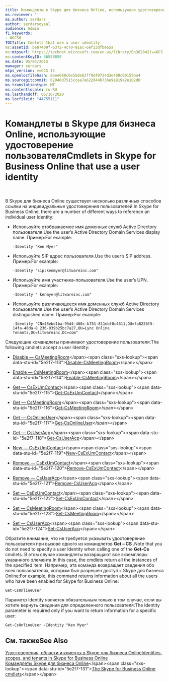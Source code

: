 ```yaml
---
title: Командлеты в Skype для бизнеса Online, использующие удостоверение пользователя
ms.reviewer: ''
ms.author: serdars
author: serdarsoysal
audience: Admin
f1.keywords:
- NOCSH
TOCTitle: Cmdlets that use a user identity
ms:assetid: be87409f-6372-4c70-91ac-6ef13dfbe65a
ms:mtpsurl: https://technet.microsoft.com/en-us/library/Dn362842(v=OCS.15)
ms:contentKeyID: 56558859
ms.date: 05/04/2015
manager: serdars
mtps_version: v=OCS.15
ms.openlocfilehash: 8aee680c6e55de62ff9d49724d3e480c00159aa4
ms.sourcegitcommit: 62946d7515ccaa7a622d44b736e9e919a2e102d0
ms.translationtype: MT
ms.contentlocale: ru-RU
ms.lasthandoff: 06/16/2020
ms.locfileid: "44755111"
---
```

# <a name="cmdlets-in-skype-for-business-online-that-use-a-user-identity"></a><span data-ttu-id="5e2f7-102">Командлеты в Skype для бизнеса Online, использующие удостоверение пользователя</span><span class="sxs-lookup"><span data-stu-id="5e2f7-102">Cmdlets in Skype for Business Online that use a user identity</span></span>

 


<span data-ttu-id="5e2f7-103">В Skype для бизнеса Online существует несколько различных способов ссылки на индивидуальные удостоверения пользователей.</span><span class="sxs-lookup"><span data-stu-id="5e2f7-103">In Skype for Business Online, there are a number of different ways to reference an individual user Identity:</span></span>

  - <span data-ttu-id="5e2f7-104">Используйте отображаемое имя доменных служб Active Directory пользователя.</span><span class="sxs-lookup"><span data-stu-id="5e2f7-104">Use the user’s Active Directory Domain Services display name.</span></span> <span data-ttu-id="5e2f7-105">Пример:</span><span class="sxs-lookup"><span data-stu-id="5e2f7-105">For example:</span></span>
    
        -Identity "Ken Myer"

  - <span data-ttu-id="5e2f7-106">Используйте SIP адрес пользователя.</span><span class="sxs-lookup"><span data-stu-id="5e2f7-106">Use the user’s SIP address.</span></span> <span data-ttu-id="5e2f7-107">Пример:</span><span class="sxs-lookup"><span data-stu-id="5e2f7-107">For example:</span></span>
    
        -Identity "sip:kenmyer@litwareinc.com"

  - <span data-ttu-id="5e2f7-108">Используйте имя участника-пользователя.</span><span class="sxs-lookup"><span data-stu-id="5e2f7-108">Use the user’s UPN.</span></span> <span data-ttu-id="5e2f7-109">Пример:</span><span class="sxs-lookup"><span data-stu-id="5e2f7-109">For example:</span></span>
    
        -Identity " kenmyer@litwareinc.com"

  - <span data-ttu-id="5e2f7-110">Используйте различающееся имя доменных служб Active Directory пользователя.</span><span class="sxs-lookup"><span data-stu-id="5e2f7-110">Use the user’s Active Directory Domain Services distinguished name.</span></span> <span data-ttu-id="5e2f7-111">Пример:</span><span class="sxs-lookup"><span data-stu-id="5e2f7-111">For example:</span></span>
    
        -Identity "CN=48ebd1ba-95d4-460c-b751-811ebf0c4611,OU=fa8226f5-14fa-46da-8 236-039b25bc7a27,OU=Lync Online Tenants,DC=litwareinc,DC=com"

<span data-ttu-id="5e2f7-112">Следующие командлеты принимают удостоверение пользователя:</span><span class="sxs-lookup"><span data-stu-id="5e2f7-112">The following cmdlets accept a user Identity:</span></span>

  - <span data-ttu-id="5e2f7-113">[Disable — CsMeetingRoom](https://technet.microsoft.com/library/jj204723\(v=ocs.15\))</span><span class="sxs-lookup"><span data-stu-id="5e2f7-113">[Disable-CsMeetingRoom](https://technet.microsoft.com/library/jj204723\(v=ocs.15\))</span></span>

  - <span data-ttu-id="5e2f7-114">[Enable — CsMeetingRoom](https://technet.microsoft.com/library/jj205062\(v=ocs.15\))</span><span class="sxs-lookup"><span data-stu-id="5e2f7-114">[Enable-CsMeetingRoom](https://technet.microsoft.com/library/jj205062\(v=ocs.15\))</span></span>

  - <span data-ttu-id="5e2f7-115">[Get — CsExUmContact](https://technet.microsoft.com/library/gg412725\(v=ocs.15\))</span><span class="sxs-lookup"><span data-stu-id="5e2f7-115">[Get-CsExUmContact](https://technet.microsoft.com/library/gg412725\(v=ocs.15\))</span></span>

  - <span data-ttu-id="5e2f7-116">[Get — CsMeetingRoom](https://technet.microsoft.com/library/jj205277\(v=ocs.15\))</span><span class="sxs-lookup"><span data-stu-id="5e2f7-116">[Get-CsMeetingRoom](https://technet.microsoft.com/library/jj205277\(v=ocs.15\))</span></span>

  - <span data-ttu-id="5e2f7-117">[Get — CsOnlineUser](https://technet.microsoft.com/library/jj994026\(v=ocs.15\))</span><span class="sxs-lookup"><span data-stu-id="5e2f7-117">[Get-CsOnlineUser](https://technet.microsoft.com/library/jj994026\(v=ocs.15\))</span></span>

  - <span data-ttu-id="5e2f7-118">[Get — CsUserAcp](https://technet.microsoft.com/library/gg398978\(v=ocs.15\))</span><span class="sxs-lookup"><span data-stu-id="5e2f7-118">[Get-CsUserAcp](https://technet.microsoft.com/library/gg398978\(v=ocs.15\))</span></span>

  - <span data-ttu-id="5e2f7-119">[New — CsExUmContact](https://technet.microsoft.com/library/gg398139\(v=ocs.15\))</span><span class="sxs-lookup"><span data-stu-id="5e2f7-119">[New-CsExUmContact](https://technet.microsoft.com/library/gg398139\(v=ocs.15\))</span></span>

  - <span data-ttu-id="5e2f7-120">[Remove — CsExUmContact](https://technet.microsoft.com/library/gg398946\(v=ocs.15\))</span><span class="sxs-lookup"><span data-stu-id="5e2f7-120">[Remove-CsExUmContact](https://technet.microsoft.com/library/gg398946\(v=ocs.15\))</span></span>

  - <span data-ttu-id="5e2f7-121">[Remove — CsUserAcp](https://technet.microsoft.com/library/gg398982\(v=ocs.15\))</span><span class="sxs-lookup"><span data-stu-id="5e2f7-121">[Remove-CsUserAcp](https://technet.microsoft.com/library/gg398982\(v=ocs.15\))</span></span>

  - <span data-ttu-id="5e2f7-122">[Set — CsExUmContact](https://technet.microsoft.com/library/gg412944\(v=ocs.15\))</span><span class="sxs-lookup"><span data-stu-id="5e2f7-122">[Set-CsExUmContact](https://technet.microsoft.com/library/gg412944\(v=ocs.15\))</span></span>

  - <span data-ttu-id="5e2f7-123">[Set — CsMeetingRoom](https://technet.microsoft.com/library/jj204831\(v=ocs.15\))</span><span class="sxs-lookup"><span data-stu-id="5e2f7-123">[Set-CsMeetingRoom](https://technet.microsoft.com/library/jj204831\(v=ocs.15\))</span></span>

  - <span data-ttu-id="5e2f7-124">[Set — CsUserAcp](https://technet.microsoft.com/library/gg413018\(v=ocs.15\))</span><span class="sxs-lookup"><span data-stu-id="5e2f7-124">[Set-CsUserAcp](https://technet.microsoft.com/library/gg413018\(v=ocs.15\))</span></span>

<span data-ttu-id="5e2f7-125">Обратите внимание, что не требуется указывать удостоверение пользователя при вызове одного из командлетов **Get – CS** .</span><span class="sxs-lookup"><span data-stu-id="5e2f7-125">Note that you do not need to specify a user Identity when calling one of the **Get-Cs** cmdlets.</span></span> <span data-ttu-id="5e2f7-126">В этом случае командлеты возвращают все экземпляры указанного элемента.</span><span class="sxs-lookup"><span data-stu-id="5e2f7-126">In this case, the cmdlets return all the instances of the specified item.</span></span> <span data-ttu-id="5e2f7-127">Например, эта команда возвращает сведения обо всех пользователях, которым был разрешен доступ к Skype для бизнеса Online:</span><span class="sxs-lookup"><span data-stu-id="5e2f7-127">For example, this command returns information about all the users who have been enabled for Skype for Business Online:</span></span>

    Get-CsOnlineUser

<span data-ttu-id="5e2f7-128">Параметр Identity является обязательным только в том случае, если вы хотите вернуть сведения для определенного пользователя:</span><span class="sxs-lookup"><span data-stu-id="5e2f7-128">The Identity parameter is required only if you want to return information for a specific user:</span></span>

    Get-CsOnlineUser -Identity "Ken Myer"

## <a name="see-also"></a><span data-ttu-id="5e2f7-129">См. также</span><span class="sxs-lookup"><span data-stu-id="5e2f7-129">See Also</span></span>


[<span data-ttu-id="5e2f7-130">Удостоверения, области и клиенты в Skype для бизнеса Online</span><span class="sxs-lookup"><span data-stu-id="5e2f7-130">Identities, scopes, and tenants in Skype for Business Online</span></span>](identities-scopes-and-tenants-in-skype-for-business-online.md)  
<span data-ttu-id="5e2f7-131">[Командлеты Skype для бизнеса Online](https://technet.microsoft.com/library/dn362817\(v=ocs.15\))</span><span class="sxs-lookup"><span data-stu-id="5e2f7-131">[The Skype for Business Online cmdlets](https://technet.microsoft.com/library/dn362817\(v=ocs.15\))</span></span>

